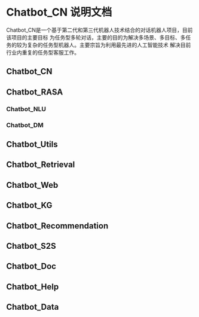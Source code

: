 # Chatbot_CN 说明文档

Chatbot_CN是一个基于第二代和第三代机器人技术结合的对话机器人项目，目前该项目的主要目标
为任务型多轮对话，主要的目的为解决多场景、多目标、多任务的较为复杂的任务型机器人。主要宗旨为利用最先进的人工智能技术
解决目前行业内重复的任务型客服工作。

## Chatbot_CN

## Chatbot_RASA

### Chatbot_NLU

### Chatbot_DM

## Chatbot_Utils

## Chatbot_Retrieval

## Chatbot_Web

## Chatbot_KG

## Chatbot_Recommendation

## Chatbot_S2S

## Chatbot_Doc

## Chatbot_Help

## Chatbot_Data

